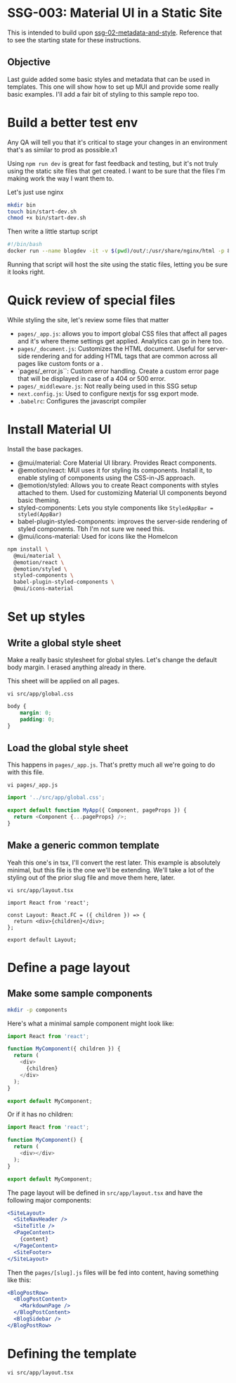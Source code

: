 # SSG-003: Material UI in a Static Site

This is intended to build upon [ssg-02-metadata-and-style](../ssg-02-metadata-and-style).
Reference that to see the starting state for these instructions.

## Objective
Last guide added some basic styles and metadata that can be used in templates. This one
will show how to set up MUI and provide some really basic examples. I'll add a fair bit
of styling to this sample repo too.


# Build a better test env

Any QA will tell you that it's critical to stage your changes in an environment that's
as similar to prod as possible.x1

Using `npm run dev` is great for fast feedback and testing, but it's not truly using
the static site files that get created. I want to be sure that the files I'm making
work the way I want them to.

Let's just use nginx
```bash
mkdir bin
touch bin/start-dev.sh
chmod +x bin/start-dev.sh
```

Then write a little startup script
```bash
#!/bin/bash
docker run --name blogdev -it -v $(pwd)/out/:/usr/share/nginx/html -p 8080:80 --rm nginx:latest
```

Running that script will host the site using the static files, letting you be sure it
looks right.


# Quick review of special files

While styling the site, let's review some files that matter

- `pages/_app.js`:  allows you to import global CSS files that affect all pages and it's where theme settings get applied.
  Analytics can go in here too.
- `pages/_document.js`: Customizes the HTML document. Useful for server-side rendering and for adding HTML tags that are common across all pages like custom fonts or a <head>.
- `pages/_error.js``: Custom error handling. Create a custom error page that will be displayed in case of a 404 or 500 error.
- `pages/_middleware.js`: Not really being used in this SSG setup
- `next.config.js`: Used to configure nextjs for ssg export mode.
- `.babelrc`: Configures the javascript compiler


# Install Material UI

Install the base packages.

- @mui/material: Core Material UI library. Provides React components.
- @emotion/react: MUI uses it for styling its components. Install it, to enable
  styling of components using the CSS-in-JS approach.
- @emotion/styled: Allows you to create React components with styles attached to them.
  Used for customizing Material UI components beyond basic theming.
- styled-components: Lets you style components like `StyledAppBar = styled(AppBar)`
- babel-plugin-styled-components: improves the server-side rendering of styled components. Tbh I'm not sure we need this.
- @mui/icons-material: Used for icons like the HomeIcon

```bash
npm install \
  @mui/material \
  @emotion/react \
  @emotion/styled \
  styled-components \
  babel-plugin-styled-components \
  @mui/icons-material
```

# Set up styles

## Write a global style sheet

Make a really basic stylesheet for global styles. Let's change the default body margin. I erased anything already in there.

This sheet will be applied on all pages.

`vi src/app/global.css`
```css
body {
    margin: 0;
    padding: 0;
}
```

## Load the global style sheet

This happens in `pages/_app.js`. That's pretty much all we're going to do with this file.

`vi pages/_app.js`

```js
import '../src/app/global.css';

export default function MyApp({ Component, pageProps }) {
  return <Component {...pageProps} />;
}
```


## Make a generic common template

Yeah this one's in tsx, I'll convert the rest later.
This example is absolutely minimal, but this file is the one we'll be extending. We'll take a lot of the styling out of the
prior slug file and move them here, later. 

`vi src/app/layout.tsx`

```tsx
import React from 'react';

const Layout: React.FC = ({ children }) => {
  return <div>{children}</div>;
};

export default Layout;
```


# Define a page layout

## Make some sample components
```bash
mkdir -p components
```

Here's what a minimal sample component might look like:

```js
import React from 'react';

function MyComponent({ children }) {
  return (
    <div>
      {children}
    </div>
  );
}

export default MyComponent;
```

Or if it has no children:

```js
import React from 'react';

function MyComponent() {
  return (
    <div></div>
  );
}

export default MyComponent;
```


The page layout will be defined in `src/app/layout.tsx` and have the following major components:

```jsx
<SiteLayout>
  <SiteNavHeader />
  <SiteTitle />
  <PageContent>
    {content}
  </PageContent>
  <SiteFooter>
</SiteLayout>
```

Then the `pages/[slug].js` files will be fed into content, having something like this:

```jsx
<BlogPostRow>
  <BlogPostContent>
    <MarkdownPage />
  </BlogPostContent>
  <BlogSidebar />
</BlogPostRow>
```

# Defining the template

`vi src/app/layout.tsx`